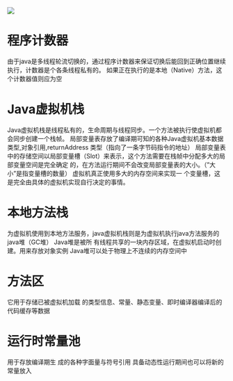 <img src="/Users/drh/Desktop/截屏2021-07-27 上午11.21.28.png">

# 程序计数器  
由于java是多线程轮流切换的，通过程序计数器来保证切换后能回到正确位置继续执行，计数器是个各条线程私有的。
如果正在执行的是本地（Native）方法，这个计数器值则应为空


# Java虚拟机栈  
Java虚拟机栈是线程私有的，生命周期与线程同步。一个方法被执行使虚拟机都会同步创建一个栈帧。
局部变量表存放了编译期可知的各种Java虚拟机基本数据类型,对象引用,returnAddress 类型（指向了一条字节码指令的地址）
局部变量表中的存储空间以局部变量槽（Slot）来表示，这个方法需要在栈帧中分配多大的局部变量空间是完全确定 的，在方法运行期间不会改变局部变量表的大小。（”大小”是指变量槽的数量）
虚拟机真正使用多大的内存空间来实现一 个变量槽，这是完全由具体的虚拟机实现自行决定的事情。


# 本地方法栈  
为虚拟机使用到本地方法服务，java虚拟机栈则是为虚拟机执行java方法服务的
java堆（GC堆）
Java堆是被所 有线程共享的一块内存区域，在虚拟机启动时创建。用来存放对象实例
Java堆可以处于物理上不连续的内存空间中

# 方法区  
它用于存储已被虚拟机加载 的类型信息、常量、静态变量、即时编译器编译后的代码缓存等数据



# 运行时常量池  
用于存放编译期生 成的各种字面量与符号引用
具备动态性运行期间也可以将新的常量放入




